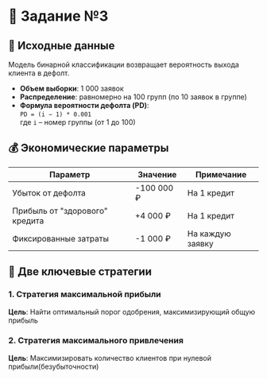 # 📝 Задание №3

## 📌 Исходные данные

Модель бинарной классификации возвращает вероятность выхода клиента в дефолт. 

- **Объем выборки**: 1 000 заявок
- **Распределение**: равномерно на 100 групп (по 10 заявок в группе)
- **Формула вероятности дефолта (PD)**:  
  `PD = (i − 1) * 0.001`  
  где `i` – номер группы (от 1 до 100)

## 💰 Экономические параметры

| Параметр | Значение | Примечание |
|----------|---------|------------|
| Убыток от дефолта | -100 000 ₽ | На 1 кредит |
| Прибыль от "здорового" кредита | +4 000 ₽ | На 1 кредит |
| Фиксированные затраты | -1 000 ₽ | На каждую заявку |

## 🎯 Две ключевые стратегии

### 1. Стратегия максимальной прибыли
**Цель**: Найти оптимальный порог одобрения, максимизирующий общую прибыль

### 2. Стратегия максимального привлечения
**Цель**: Максимизировать количество клиентов при нулевой прибыли(безубыточности)



